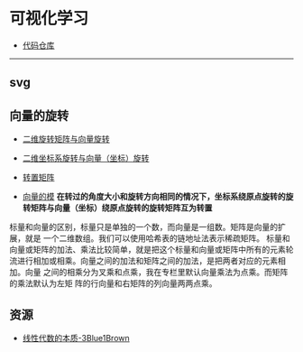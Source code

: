 # 可视化学习
- [代码仓库](https://github.com/akira-cn/graphics)
----

## svg

## 向量的旋转
- [二维旋转矩阵与向量旋转](https://zhuanlan.zhihu.com/p/98007510)

- [二维坐标系旋转与向量（坐标）旋转](https://www.pianshen.com/article/3596923668/)
- [转置矩阵](https://baike.baidu.com/item/%E8%BD%AC%E7%BD%AE%E7%9F%A9%E9%98%B5/3380917?fr=aladdin)
- [向量的模](https://baike.baidu.com/item/%E5%90%91%E9%87%8F%E7%9A%84%E6%A8%A1/2073854?fr=aladdin)
**在转过的角度大小和旋转方向相同的情况下，坐标系绕原点旋转的旋转矩阵与向量（坐标）绕原点旋转的旋转矩阵互为转置**

标量和向量的区别，标量只是单独的一个数，而向量是一组数。矩阵是向量的扩展，就是
一个二维数组。我们可以使用哈希表的链地址法表示稀疏矩阵。
标量和向量或矩阵的加法、乘法比较简单，就是把这个标量和向量或矩阵中所有的元素轮
流进行相加或相乘。向量之间的加法和矩阵之间的加法，是把两者对应的元素相加。向量
之间的相乘分为叉乘和点乘，我在专栏里默认向量乘法为点乘。而矩阵的乘法默认为左矩
阵的行向量和右矩阵的列向量两两点乘。

## 资源
- [线性代数的本质-3Blue1Brown](https://www.bilibili.com/video/BV1ys411472E)